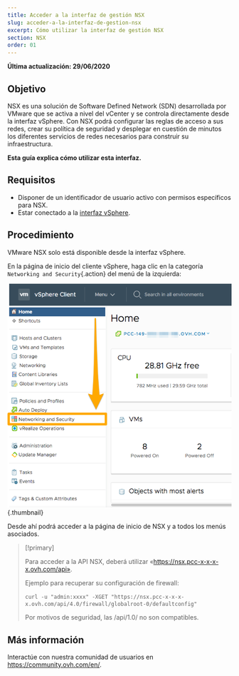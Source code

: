 ```yaml
---
title: Acceder a la interfaz de gestión NSX
slug: acceder-a-la-interfaz-de-gestion-nsx
excerpt: Cómo utilizar la interfaz de gestión NSX
section: NSX
order: 01
---
```


**Última actualización: 29/06/2020**

## Objetivo

NSX es una solución de Software Defined Network (SDN) desarrollada por VMware que se activa a nivel del vCenter y se controla directamente desde la interfaz vSphere. Con NSX podrá configurar las reglas de acceso a sus redes, crear su política de seguridad y desplegar en cuestión de minutos los diferentes servicios de redes necesarios para construir su infraestructura.

**Esta guía explica cómo utilizar esta interfaz.**

## Requisitos

- Disponer de un identificador de usuario activo con permisos específicos para NSX.
- Estar conectado a la [interfaz vSphere](../instalar_el_vsphere_client/).

## Procedimiento

VMware NSX solo está disponible desde la interfaz vSphere.

En la página de inicio del cliente vSphere, haga clic en la categoría `Networking and Security`{.action} del menú de la izquierda:

![Networking and Security](images/nsx01.png){.thumbnail}

Desde ahí podrá acceder a la página de inicio de NSX y a todos los menús asociados.


> [!primary]
>
> Para acceder a la API NSX, deberá utilizar «https://nsx.pcc-x-x-x-x.ovh.com/api».
>
> Ejemplo para recuperar su configuración de firewall: 
>
> ```
> curl -u "admin:xxxx" -XGET "https://nsx.pcc-x-x-x-x.ovh.com/api/4.0/firewall/globalroot-0/defaultconfig"
> ```
>
> Por motivos de seguridad, las /api/1.0/ no son compatibles.
> 


## Más información

Interactúe con nuestra comunidad de usuarios en <https://community.ovh.com/en/>.

